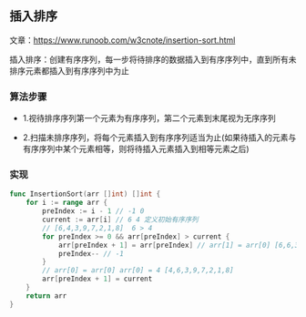 插入排序
----

文章：https://www.runoob.com/w3cnote/insertion-sort.html

插入排序：创建有序序列，每一步将待排序的数据插入到有序序列中，直到所有未排序元素都插入到有序序列中为止

### 算法步骤

+ 1.视待排序序列第一个元素为有序序列，第二个元素到末尾视为无序序列

+ 2.扫描未排序序列，将每个元素插入到有序序列适当为止(如果待插入的元素与有序序列中某个元素相等，则将待插入元素插入到相等元素之后)

### 实现

```go
func InsertionSort(arr []int) []int {
	for i := range arr {
		preIndex := i - 1 // -1 0
		current := arr[i] // 6 4 定义初始有序序列
		// [6,4,3,9,7,2,1,8]  6 > 4
		for preIndex >= 0 && arr[preIndex] > current {
			arr[preIndex + 1] = arr[preIndex] // arr[1] = arr[0] [6,6,3,9,7,2,1,8]
			preIndex-- // -1
		}
		// arr[0] = arr[0] arr[0] = 4 [4,6,3,9,7,2,1,8]
		arr[preIndex + 1] = current
	}
	return arr
}
```

